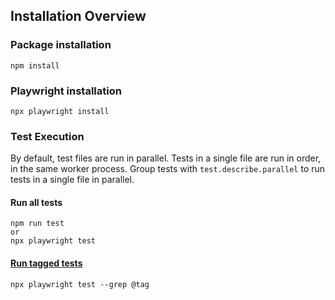 ## Installation Overview

### Package installation

    npm install

### Playwright installation

    npx playwright install

### Test Execution

By default, test files are run in parallel. Tests in a single file are run in order, in the same worker process. Group tests with `test.describe.parallel` to run tests in a single file in parallel.

#### **Run all tests**

    npm run test
    or
    npx playwright test

#### [**Run tagged tests**](https://playwright.dev/docs/test-annotations#tag-tests)

    npx playwright test --grep @tag
